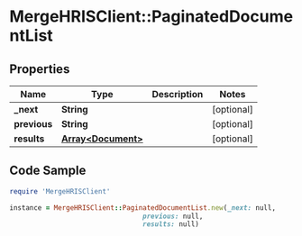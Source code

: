 # MergeHRISClient::PaginatedDocumentList

## Properties

Name | Type | Description | Notes
------------ | ------------- | ------------- | -------------
**_next** | **String** |  | [optional] 
**previous** | **String** |  | [optional] 
**results** | [**Array&lt;Document&gt;**](Document.md) |  | [optional] 

## Code Sample

```ruby
require 'MergeHRISClient'

instance = MergeHRISClient::PaginatedDocumentList.new(_next: null,
                                 previous: null,
                                 results: null)
```


